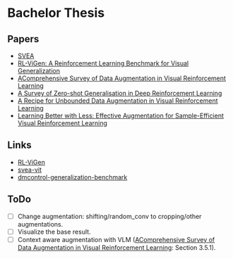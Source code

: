 # Bachelor Thesis



## Papers

- [SVEA](https://arxiv.org/pdf/2107.00644)
- [RL-ViGen: A Reinforcement Learning Benchmark for Visual Generalization](https://arxiv.org/pdf/2307.10224)
- [AComprehensive Survey of Data Augmentation in Visual Reinforcement Learning](https://arxiv.org/pdf/2210.04561v4)
- [A Survey of Zero-shot Generalisation in Deep Reinforcement Learning](https://dl.acm.org/doi/pdf/10.1613/jair.1.14174)
- [A Recipe for Unbounded Data Augmentation in Visual Reinforcement Learning](https://rlj.cs.umass.edu/2024/papers/RLJ_RLC_2024_26.pdf)
- [Learning Better with Less: Effective Augmentation for Sample-Efficient Visual Reinforcement Learning](https://arxiv.org/pdf/2305.16379)

## Links
- [RL-ViGen](https://github.com/gemcollector/RL-ViGen)
- [svea-vit](https://github.com/nicklashansen/svea-vit)
- [dmcontrol-generalization-benchmark](https://github.com/nicklashansen/dmcontrol-generalization-benchmark)

## ToDo
- [ ] Change augmentation: shifting/random_conv to cropping/other augmentations.
- [ ] Visualize the base result.
- [ ] Context aware augmentation with VLM ([AComprehensive Survey of Data Augmentation in Visual Reinforcement Learning](https://arxiv.org/pdf/2210.04561v4): Section 3.5.1).